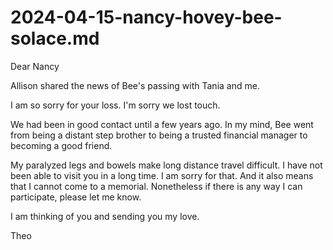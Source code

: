# 2024-04-15-nancy-hovey-bee-solace.md

Dear Nancy

Allison shared the news of Bee's passing with Tania and me.

I am so sorry for your loss. I'm sorry we lost touch.

We had been in good contact until a few years ago. In my mind, Bee went from being a distant step brother to being a trusted financial manager to becoming a good friend.

My paralyzed legs and bowels make long distance travel difficult. I have not been able to visit you in a long time. I am sorry for that. And it also means that I cannot come to a memorial. Nonetheless if there is any way I can participate, please let me know.

I am thinking of you and sending you my love.

Theo


